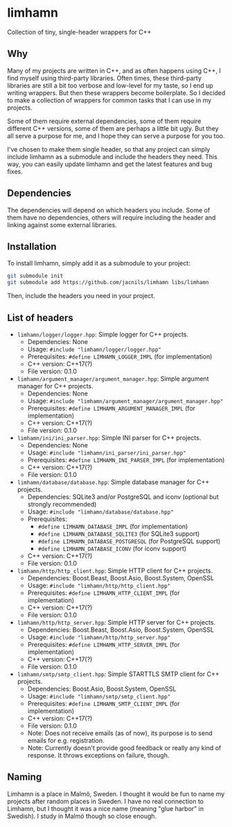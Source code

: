 # limhamn

Collection of tiny, single-header wrappers for C++

## Why

Many of my projects are written in C++, and as often happens using C++,
I find myself using third-party libraries. Often times, these third-party libraries
are still a bit too verbose and low-level for my taste, so I end up writing wrappers.
But then these wrappers become boilerplate. So I decided to make a collection of
wrappers for common tasks that I can use in my projects.

Some of them require external dependencies, some of them require different C++ versions,
some of them are perhaps a little bit ugly. But they all serve a purpose for me, and I
hope they can serve a purpose for you too.

I've chosen to make them single header, so that any project can simply include
limhamn as a submodule and include the headers they need. This way, you can
easily update limhamn and get the latest features and bug fixes.

## Dependencies

The dependencies will depend on which headers you include. Some of them have no
dependencies, others will require including the header and linking against
some external libraries.

## Installation

To install limhamn, simply add it as a submodule to your project:

```sh
git submodule init
git submodule add https://github.com/jacnils/limhamn libs/limhamn
```

Then, include the headers you need in your project. 

## List of headers

- `limhamn/logger/logger.hpp`: Simple logger for C++ projects.
  - Dependencies: None
  - Usage: `#include "limhamn/logger/logger.hpp"`
  - Prerequisites: `#define LIMHAMN_LOGGER_IMPL` (for implementation)
  - C++ version: C++17(?)
  - File version: 0.1.0
- `limhamn/argument_manager/argument_manager.hpp`: Simple argument manager for C++ projects.
  - Dependencies: None
  - Usage: `#include "limhamn/argument_manager/argument_manager.hpp"`
  - Prerequisites: `#define LIMHAMN_ARGUMENT_MANAGER_IMPL` (for implementation)
  - C++ version: C++17(?)
  - File version: 0.1.0
- `limhamn/ini/ini_parser.hpp`: Simple INI parser for C++ projects.
  - Dependencies: None
  - Usage: `#include "limhamn/ini_parser/ini_parser.hpp"`
  - Prerequisites: `#define LIMHAMN_INI_PARSER_IMPL` (for implementation)
  - C++ version: C++17(?)
  - File version: 0.1.0
- `limhamn/database/database.hpp`: Simple database manager for C++ projects.
  - Dependencies: SQLite3 and/or PostgreSQL and iconv (optional but strongly recommended)
  - Usage: `#include "limhamn/database/database.hpp"`
  - Prerequisites: 
    - `#define LIMHAMN_DATABASE_IMPL` (for implementation)
    - `#define LIMHAMN_DATABASE_SQLITE3` (for SQLite3 support)
    - `#define LIMHAMN_DATABASE_POSTGRESQL` (for PostgreSQL support)
    - `#define LIMHAMN_DATABASE_ICONV` (for iconv support)
  - C++ version: C++17(?)
  - File version: 0.1.0
- `limhamn/http/http_client.hpp`: Simple HTTP client for C++ projects.
  - Dependencies: Boost.Beast, Boost.Asio, Boost.System, OpenSSL 
  - Usage: `#include "limhamn/http/http_client.hpp"`
  - Prerequisites: `#define LIMHAMN_HTTP_CLIENT_IMPL` (for implementation)
  - C++ version: C++17(?)
  - File version: 0.1.0
- `limhamn/http/http_server.hpp`: Simple HTTP server for C++ projects.
  - Dependencies: Boost.Beast, Boost.Asio, Boost.System, OpenSSL 
  - Usage: `#include "limhamn/http/http_server.hpp"`
  - Prerequisites: `#define LIMHAMN_HTTP_SERVER_IMPL` (for implementation)
  - C++ version: C++17(?)
  - File version: 0.1.0
- `limhamn/smtp/smtp_client.hpp`: Simple STARTTLS SMTP client for C++ projects.
  - Dependencies: Boost.Asio, Boost.System, OpenSSL 
  - Usage: `#include "limhamn/smtp/smtp_client.hpp"`
  - Prerequisites: `#define LIMHAMN_SMTP_CLIENT_IMPL` (for implementation)
  - C++ version: C++17(?)
  - File version: 0.1.0
  - Note: Does not receive emails (as of now), its purpose is to send emails for e.g. registration.
  - Note: Currently doesn't provide good feedback or really any kind of response. It throws exceptions on failure, though.

## Naming

Limhamn is a place in Malmö, Sweden. I thought it would be fun to name my projects after
random places in Sweden. I have no real connection to Limhamn, but I thought it was a nice
name (meaning "glue harbor" in Swedish). I study in Malmö though so close enough.

